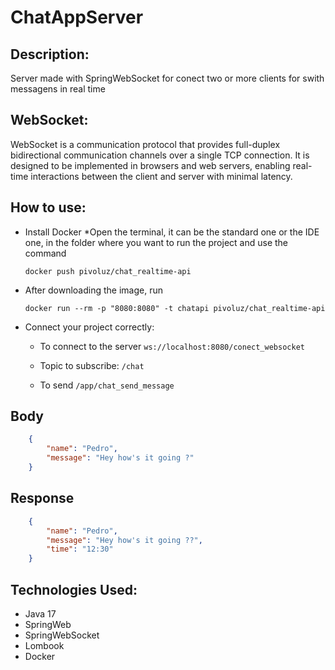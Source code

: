 # ChatAppServer

## Description:
Server made with SpringWebSocket for conect two or more clients for swith messagens in real time
  
## WebSocket:
WebSocket is a communication protocol that provides full-duplex bidirectional communication channels over a single TCP connection.
It is designed to be implemented in browsers and web servers, enabling real-time interactions between the client and server with minimal latency.

## How to use: 
* Install Docker
*Open the terminal, it can be the standard one or the IDE one, in the folder where you want to run the project and use the command

  ``
  docker push pivoluz/chat_realtime-api
  ``

* After downloading the image, run

  ``
  docker run --rm -p "8080:8080" -t chatapi pivoluz/chat_realtime-api
  ``
  
* Connect your project correctly:

  * To connect to the server ``ws://localhost:8080/conect_websocket``
  
  * Topic to subscribe: ``/chat``
    
  * To send ``/app/chat_send_message``

## Body
```json
    {
        "name": "Pedro",
        "message": "Hey how's it going ?"
    }
```
## Response
```json
    {
        "name": "Pedro",
        "message": "Hey how's it going ??",
        "time": "12:30"
    }
```

## Technologies Used:
* Java 17
* SpringWeb
* SpringWebSocket
* Lombook
* Docker
